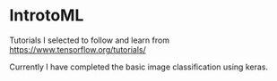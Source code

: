 # IntrotoML
Tutorials I selected to follow and learn from https://www.tensorflow.org/tutorials/

Currently I have completed the basic image classification using keras.
